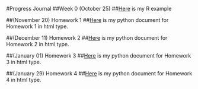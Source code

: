 #Progress Journal
##Week 0 (October 25)
##[Here](files/example_homework_0.html) is my R example

##(November 20) Homework 1
##[Here](files/Homework1_Mert_ISIK.html) is my python document for Homework 1 in html type.


##(December 11) Homework 2
##[Here](files/Mert_ISIK_Homework_2.html) is my python document for Homework 2 in html type.



##(January 01) Homework 3
##[Here](files/Mert_ISIK_Homework_3.html) is my python document for Homework 3 in html type.




##(January 29) Homework 4
##[Here](files/Mert_ISIK_Homework_4.html) is my python document for Homework 4 in html type.

